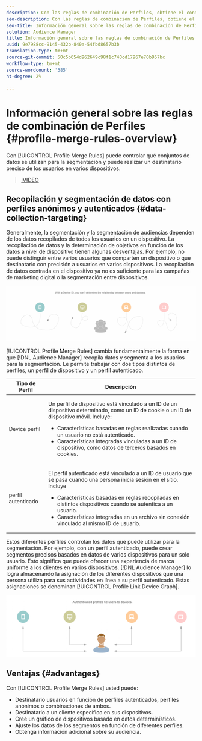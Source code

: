 ```yaml
---
description: Con las reglas de combinación de Perfiles, obtiene el control sobre los conjuntos de datos utilizados para la segmentación y puede realizar el destinatario de una persona con precisión en varios dispositivos.
seo-description: Con las reglas de combinación de Perfiles, obtiene el control sobre los conjuntos de datos utilizados para la segmentación y puede realizar el destinatario de una persona con precisión en varios dispositivos.
seo-title: Información general sobre las reglas de combinación de Perfiles
solution: Audience Manager
title: Información general sobre las reglas de combinación de Perfiles
uuid: 9e7988cc-9145-432b-840a-54fbd8657b3b
translation-type: tm+mt
source-git-commit: 50c5b654d962649c98f1c740cd17967e70b957bc
workflow-type: tm+mt
source-wordcount: '385'
ht-degree: 2%

---
```



# Información general sobre las reglas de combinación de Perfiles {#profile-merge-rules-overview}

Con [!UICONTROL Profile Merge Rules] puede controlar qué conjuntos de datos se utilizan para la segmentación y puede realizar un destinatario preciso de los usuarios en varios dispositivos.

>[!VIDEO](https://video.tv.adobe.com/v/28974)

## Recopilación y segmentación de datos con perfiles anónimos y autenticados {#data-collection-targeting}

Generalmente, la segmentación y la segmentación de audiencias dependen de los datos recopilados de todos los usuarios en un dispositivo. La recopilación de datos y la determinación de objetivos en función de los datos a nivel de dispositivo tienen algunas desventajas. Por ejemplo, no puede distinguir entre varios usuarios que comparten un dispositivo o que destinatario con precisión a usuarios en varios dispositivos. La recopilación de datos centrada en el dispositivo ya no es suficiente para las campañas de marketing digital o la segmentación entre dispositivos.

![](assets/unauthenticated2.png)

[!UICONTROL Profile Merge Rules] cambia fundamentalmente la forma en que [!DNL Audience Manager] recopila datos y segmenta a los usuarios para la segmentación. Le permite trabajar con dos tipos distintos de perfiles, un perfil de dispositivo y un perfil [](../../reference/visitor-authentication-states.md)autenticado.

<table id="table_CE98C0E32A964B27804736A896233869"> 
 <thead> 
  <tr> 
   <th colname="col1" class="entry"> Tipo de Perfil </th> 
   <th colname="col2" class="entry"> Descripción </th> 
  </tr> 
 </thead>
 <tbody> 
  <tr> 
   <td colname="col1"> Device perfil </td> 
   <td colname="col2"> <p>Un perfil de dispositivo está vinculado a un ID de un dispositivo determinado, como un ID de cookie o un ID de dispositivo móvil. Incluye: </p> <p>
     <ul id="ul_0420875DE65E44FFAC76E0DD205CFEC4"> 
      <li id="li_044AD85C644A41FB8EF48164BAC0CE34">Características basadas en reglas realizadas cuando un usuario no está autenticado. </li> 
      <li id="li_984D9790A6984139AFCFC2DFE4DF1BFC">Características integradas vinculadas a un ID de dispositivo, como datos de terceros basados en cookies. </li>
     </ul> </p> </td>
  </tr>
  <tr> 
   <td colname="col1"> perfil autenticado </td> 
   <td colname="col2"> <p>El perfil autenticado está vinculado a un ID de usuario que se pasa cuando una persona inicia sesión en el sitio. Incluye </p>
    <ul id="ul_18319CAA875148DBAE095134D42637B3"> 
     <li id="li_E24BD33E049849E5A594B0750F530475">Características basadas en reglas recopiladas en distintos dispositivos cuando se autentica a un usuario. </li>
     <li id="li_531AC9E0EC9D45108457FEC8E8D4E66C">Características integradas en un archivo sin conexión vinculado al mismo ID de usuario. </li>
    </ul> </td>
  </tr>
 </tbody>
</table>

Estos diferentes perfiles controlan los datos que puede utilizar para la segmentación. Por ejemplo, con un perfil [](../../reference/visitor-authentication-states.md)autenticado, puede crear segmentos precisos basados en datos de varios dispositivos para un solo usuario. Esto significa que puede ofrecer una experiencia de marca uniforme a los clientes en varios dispositivos. [!DNL Audience Manager] lo logra almacenando la asignación de los diferentes dispositivos que una persona utiliza para sus actividades en línea a su perfil [](../../reference/visitor-authentication-states.md)autenticado. Estas asignaciones se denominan [!UICONTROL Profile Link Device Graph].

![](assets/authenticated2.png)

## Ventajas {#advantages}

Con [!UICONTROL Profile Merge Rules] usted puede:

* Destinatario usuarios en función de perfiles [](../../reference/visitor-authentication-states.md)autenticados, perfiles anónimos o combinaciones de ambos.
* Destinatario a un cliente específico en sus dispositivos.
* Cree un gráfico de dispositivos basado en datos determinísticos.
* Ajuste los datos de los segmentos en función de diferentes perfiles.
* Obtenga información adicional sobre su audiencia.
